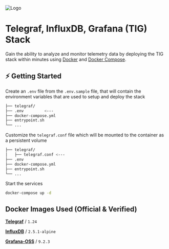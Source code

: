 
![Logo](https://user-images.githubusercontent.com/64506580/159311466-f720a877-6c76-403a-904d-134addbd6a86.png)

# Telegraf, InfluxDB, Grafana (TIG) Stack

Gain the ability to analyze and monitor telemetry data by deploying the TIG stack within minutes using [Docker](https://docs.docker.com/engine/install/) and [Docker Compose](https://docs.docker.com/compose/install/).

## ⚡️ Getting Started

Create an `.env` file from the `.env.sample` file, that will contain the environment variables that are used to setup and deploy the stack

```bash
├── telegraf/
├── .env         <---
├── docker-compose.yml
├── entrypoint.sh
└── ...
```

Customize the `telegraf.conf` file which will be mounted to the container as a persistent volume

```bash
├── telegraf/
│   ├── telegraf.conf <---
├── .env
├── docker-compose.yml
├── entrypoint.sh
└── ...
```

Start the services

```bash
docker-compose up -d
```

## Docker Images Used (Official & Verified)

[**Telegraf**](https://hub.docker.com/_/telegraf) / `1.24`

[**InfluxDB**](https://hub.docker.com/_/influxdb) / `2.5.1-alpine`

[**Grafana-OSS**](https://hub.docker.com/r/grafana/grafana-oss) / `9.2.3`
